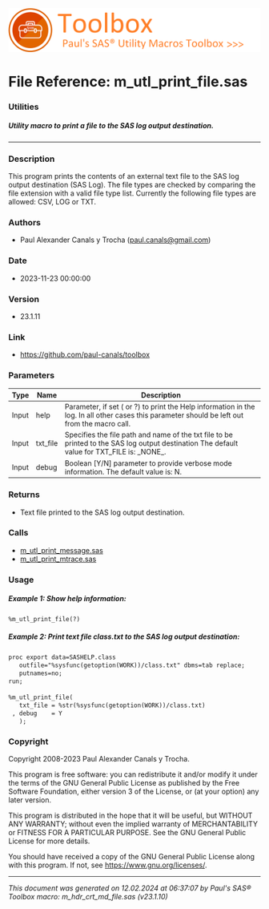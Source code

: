 ![../../misc/images/doc_banner.png](../../misc/images/doc_banner.png)
# 
# File Reference: m_utl_print_file.sas

### Utilities

##### Utility macro to print a file to the SAS log output destination.

***

### Description
This program prints the contents of an external text file to the SAS log output destination (SAS Log). The file types are checked by comparing the file extension with a valid file type list. Currently the following file types are allowed: CSV, LOG or TXT.


### Authors
* Paul Alexander Canals y Trocha (paul.canals@gmail.com)

### Date
* 2023-11-23 00:00:00

### Version
* 23.1.11

### Link
* https://github.com/paul-canals/toolbox

### Parameters
| Type | Name | Description |
| ---- | ---- | ----------- |
| Input | help | Parameter, if set ( or ?) to print the Help information in the log. In all other cases this parameter should be left out from the macro call. |
| Input | txt_file | Specifies the file path and name of the txt file to be printed to the SAS log output destination The default value for TXT_FILE is: \_NONE\_. |
| Input | debug | Boolean [Y/N] parameter to provide verbose mode information. The default value is: N. |

### Returns
* Text file printed to the SAS log output destination.

### Calls
* [m_utl_print_message.sas](m_utl_print_message.md)
* [m_utl_print_mtrace.sas](m_utl_print_mtrace.md)

### Usage

##### Example 1: Show help information:
```sas
%m_utl_print_file(?)
```

##### Example 2: Print text file class.txt to the SAS log output destination:
```sas
proc export data=SASHELP.class
   outfile="%sysfunc(getoption(WORK))/class.txt" dbms=tab replace;
   putnames=no;
run;

%m_utl_print_file(
   txt_file = %str(%sysfunc(getoption(WORK))/class.txt)
 , debug    = Y
   );

```

### Copyright
Copyright 2008-2023 Paul Alexander Canals y Trocha. 
 
This program is free software: you can redistribute it and/or modify 
it under the terms of the GNU General Public License as published by 
the Free Software Foundation, either version 3 of the License, or 
(at your option) any later version. 
 
This program is distributed in the hope that it will be useful, 
but WITHOUT ANY WARRANTY; without even the implied warranty of 
MERCHANTABILITY or FITNESS FOR A PARTICULAR PURPOSE. See the 
GNU General Public License for more details. 
 
You should have received a copy of the GNU General Public License 
along with this program. If not, see <https://www.gnu.org/licenses/>. 


***
*This document was generated on 12.02.2024 at 06:37:07  by Paul's SAS&reg; Toolbox macro: m_hdr_crt_md_file.sas (v23.1.10)*
